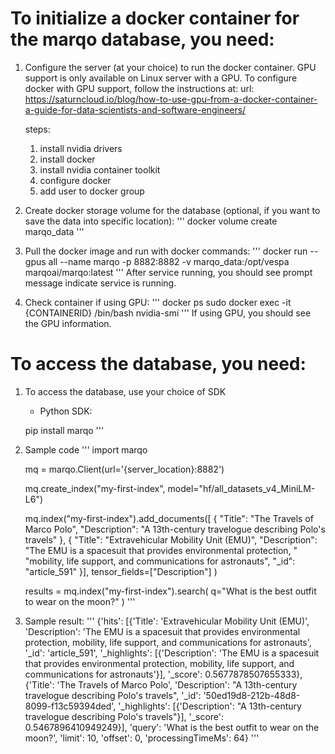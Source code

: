 # To initialize a docker container for the marqo database, you need:

1. Configure the server (at your choice) to run the docker container.
   GPU support is only available on Linux server with a GPU.
   To configure docker with GPU support, follow the instructions at:
   url: https://saturncloud.io/blog/how-to-use-gpu-from-a-docker-container-a-guide-for-data-scientists-and-software-engineers/
   
   steps:
   1) install nvidia drivers
   2) install docker
   3) install nvidia container toolkit
   4) configure docker
   5) add user to docker group

2. Create docker storage volume for the database (optional, if you want to save the data into specific location):
   '''
   docker volume create marqo_data
   '''
   
3. Pull the docker image and run with docker commands:
   '''
   docker run --gpus all --name marqo -p 8882:8882 -v marqo_data:/opt/vespa marqoai/marqo:latest
   '''
   After service running, you should see prompt message indicate service is running.


4. Check container if using GPU:
   '''
   docker ps
   sudo docker exec -it {CONTAINERID} /bin/bash
   nvidia-smi
   '''
   If using GPU, you should see the GPU information.

# To access the database, you need:
1. To access the database, use your choice of SDK
    - Python SDK:
    
    pip install marqo
    '''

2. Sample code
   '''
   import marqo

    mq = marqo.Client(url='{server_location}:8882')

    mq.create_index("my-first-index", model="hf/all_datasets_v4_MiniLM-L6")

    mq.index("my-first-index").add_documents([
        {
            "Title": "The Travels of Marco Polo",
            "Description": "A 13th-century travelogue describing Polo's travels"
        }, 
        {
            "Title": "Extravehicular Mobility Unit (EMU)",
            "Description": "The EMU is a spacesuit that provides environmental protection, "
                        "mobility, life support, and communications for astronauts",
            "_id": "article_591"
        }],
        tensor_fields=["Description"]
    )

    results = mq.index("my-first-index").search(
        q="What is the best outfit to wear on the moon?"
    )
    '''

3. Sample result:
    '''
    {'hits': [{'Title': 'Extravehicular Mobility Unit (EMU)',
   'Description': 'The EMU is a spacesuit that provides environmental protection, mobility, life support, and communications for astronauts',
   '_id': 'article_591',
   '_highlights': [{'Description': 'The EMU is a spacesuit that provides environmental protection, mobility, life support, and communications for astronauts'}],
   '_score': 0.5677878507655333},
  {'Title': 'The Travels of Marco Polo',
   'Description': "A 13th-century travelogue describing Polo's travels",
   '_id': '50ed19d8-212b-48d8-8099-f13c59394ded',
   '_highlights': [{'Description': "A 13th-century travelogue describing Polo's travels"}],
   '_score': 0.5467896410949249}],
 'query': 'What is the best outfit to wear on the moon?',
 'limit': 10,
 'offset': 0,
 'processingTimeMs': 64}
 '''

 